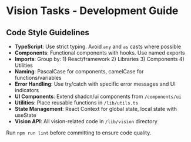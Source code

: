 # Vision Tasks - Development Guide

## Code Style Guidelines
- **TypeScript**: Use strict typing. Avoid `any` and `as` casts where possible
- **Components**: Functional components with hooks. Use named exports
- **Imports**: Group by: 1) React/framework 2) Libraries 3) Components 4) Utilities
- **Naming**: PascalCase for components, camelCase for functions/variables
- **Error Handling**: Use try/catch with specific error messages and UI indicators
- **UI Components**: Extend shadcn/ui components from `/components/ui`
- **Utilities**: Place reusable functions in `/lib/utils.ts`
- **State Management**: React Context for global state, local state with useState
- **Vision API**: All vision-related code in `/lib/vision` directory

Run `npm run lint` before committing to ensure code quality.